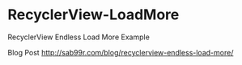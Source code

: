 # RecyclerView-LoadMore
RecyclerView Endless Load More Example

Blog Post
http://sab99r.com/blog/recyclerview-endless-load-more/
